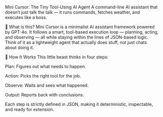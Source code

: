  Mini Cursor: The Tiny Tool-Using AI Agent
A command-line AI assistant that doesn’t just talk the talk — it runs commands, fetches weather, and executes like a boss.


🚀 What is this?
Mini Cursor is a minimalist AI assistant framework powered by GPT-4o. It follows a smart, tool-based execution loop — planning, acting, and observing — all while staying within the lines of JSON-based logic. Think of it as a lightweight agent that actually does stuff, not just chats about doing it.

🧠 How It Works
This little beast thinks in four steps:

Plan: Figures out what needs to happen.

Action: Picks the right tool for the job.

Observe: Waits and sees what happened.

Output: Reports back with conclusions.

Each step is strictly defined in JSON, making it deterministic, inspectable, and ready for extension.

